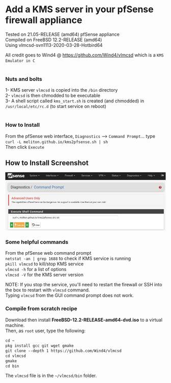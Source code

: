# Add a KMS server in your pfSense firewall appliance

Tested on 21.05-RELEASE (amd64) pfSense appliance<br>
Compiled on FreeBSD 12.2-RELEASE (amd64)<br>
Using vlmcsd-svn1113-2020-03-28-Hotbird64<br>

All credit goes to Wind4 @ https://github.com/Wind4/vlmcsd which is a `KMS Emulator in C` <br><br>

### Nuts and bolts
1- KMS server `vlmcsd` is copied into the `/bin` directory <br>
2- `vlmcsd` is then chmodded to be executable <br>
3- A shell script called `kms_start.sh` is created (and chmodded) in `/usr/local/etc/rc.d` (to start service on reboot)<br><br>

### How to Install
From the pfSense web interface, `Diagnostics` --> `Command Prompt`... type<br>
`curl -L meliton.github.io/kms2pfsense.sh | sh` <br>
Then click `Execute` <br>

## How to Install Screenshot
![Alt text](install.jpg?raw=true "How-to-Install screenshot")

### Some helpful commands
From the pfSense web command prompt<br>
`netstat -an | grep 1688` to check if KMS service is running <br>
`pkill vlmcsd` to kill/stop KMS service <br>
`vlmcsd -h` for a list of options <br>
`vlmcsd -V` for the KMS server version <br>

NOTE: If you stop the service, you'll need to restart the firewall or SSH into the box to restart with `vlmcsd` command. <br>
Typing `vlmcsd` from the GUI command prompt does not work. <br>

### Compile from scratch recipe
Download then install <b>FreeBSD-12.2-RELEASE-amd64-dvd.iso</b> to a virtual machine.<br>
Then, as `root` user, type the following:
```
cd ~
pkg install gcc git wget gmake
git clone --depth 1 https://github.com/Wind4/vlmcsd
cd vlmcsd
gmake
cd bin
```
The `vlmcsd` file is in the `~/vlmcsd/bin` folder.
